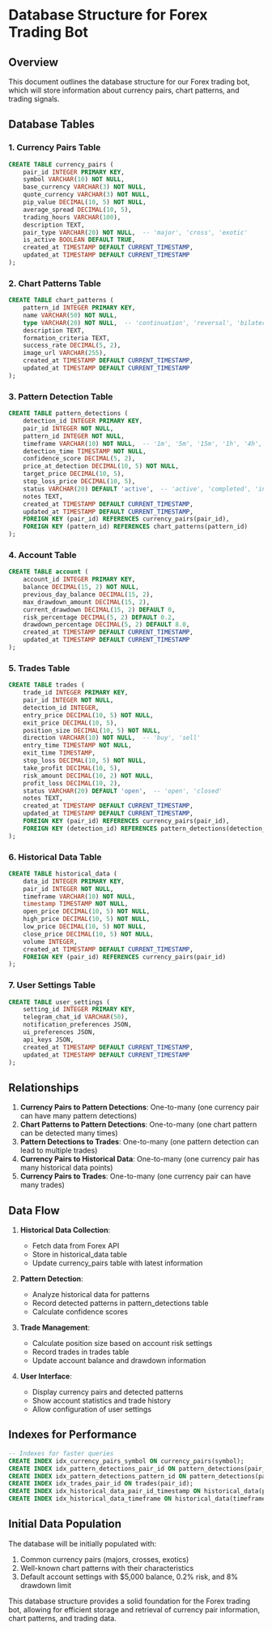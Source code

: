 # Database Structure for Forex Trading Bot

## Overview
This document outlines the database structure for our Forex trading bot, which will store information about currency pairs, chart patterns, and trading signals.

## Database Tables

### 1. Currency Pairs Table
```sql
CREATE TABLE currency_pairs (
    pair_id INTEGER PRIMARY KEY,
    symbol VARCHAR(10) NOT NULL,
    base_currency VARCHAR(3) NOT NULL,
    quote_currency VARCHAR(3) NOT NULL,
    pip_value DECIMAL(10, 5) NOT NULL,
    average_spread DECIMAL(10, 5),
    trading_hours VARCHAR(100),
    description TEXT,
    pair_type VARCHAR(20) NOT NULL,  -- 'major', 'cross', 'exotic'
    is_active BOOLEAN DEFAULT TRUE,
    created_at TIMESTAMP DEFAULT CURRENT_TIMESTAMP,
    updated_at TIMESTAMP DEFAULT CURRENT_TIMESTAMP
);
```

### 2. Chart Patterns Table
```sql
CREATE TABLE chart_patterns (
    pattern_id INTEGER PRIMARY KEY,
    name VARCHAR(50) NOT NULL,
    type VARCHAR(20) NOT NULL,  -- 'continuation', 'reversal', 'bilateral'
    description TEXT,
    formation_criteria TEXT,
    success_rate DECIMAL(5, 2),
    image_url VARCHAR(255),
    created_at TIMESTAMP DEFAULT CURRENT_TIMESTAMP,
    updated_at TIMESTAMP DEFAULT CURRENT_TIMESTAMP
);
```

### 3. Pattern Detection Table
```sql
CREATE TABLE pattern_detections (
    detection_id INTEGER PRIMARY KEY,
    pair_id INTEGER NOT NULL,
    pattern_id INTEGER NOT NULL,
    timeframe VARCHAR(10) NOT NULL,  -- '1m', '5m', '15m', '1h', '4h', '1d', etc.
    detection_time TIMESTAMP NOT NULL,
    confidence_score DECIMAL(5, 2),
    price_at_detection DECIMAL(10, 5) NOT NULL,
    target_price DECIMAL(10, 5),
    stop_loss_price DECIMAL(10, 5),
    status VARCHAR(20) DEFAULT 'active',  -- 'active', 'completed', 'invalidated'
    notes TEXT,
    created_at TIMESTAMP DEFAULT CURRENT_TIMESTAMP,
    updated_at TIMESTAMP DEFAULT CURRENT_TIMESTAMP,
    FOREIGN KEY (pair_id) REFERENCES currency_pairs(pair_id),
    FOREIGN KEY (pattern_id) REFERENCES chart_patterns(pattern_id)
);
```

### 4. Account Table
```sql
CREATE TABLE account (
    account_id INTEGER PRIMARY KEY,
    balance DECIMAL(15, 2) NOT NULL,
    previous_day_balance DECIMAL(15, 2),
    max_drawdown_amount DECIMAL(15, 2),
    current_drawdown DECIMAL(15, 2) DEFAULT 0,
    risk_percentage DECIMAL(5, 2) DEFAULT 0.2,
    drawdown_percentage DECIMAL(5, 2) DEFAULT 8.0,
    created_at TIMESTAMP DEFAULT CURRENT_TIMESTAMP,
    updated_at TIMESTAMP DEFAULT CURRENT_TIMESTAMP
);
```

### 5. Trades Table
```sql
CREATE TABLE trades (
    trade_id INTEGER PRIMARY KEY,
    pair_id INTEGER NOT NULL,
    detection_id INTEGER,
    entry_price DECIMAL(10, 5) NOT NULL,
    exit_price DECIMAL(10, 5),
    position_size DECIMAL(10, 5) NOT NULL,
    direction VARCHAR(10) NOT NULL,  -- 'buy', 'sell'
    entry_time TIMESTAMP NOT NULL,
    exit_time TIMESTAMP,
    stop_loss DECIMAL(10, 5) NOT NULL,
    take_profit DECIMAL(10, 5),
    risk_amount DECIMAL(10, 2) NOT NULL,
    profit_loss DECIMAL(10, 2),
    status VARCHAR(20) DEFAULT 'open',  -- 'open', 'closed'
    notes TEXT,
    created_at TIMESTAMP DEFAULT CURRENT_TIMESTAMP,
    updated_at TIMESTAMP DEFAULT CURRENT_TIMESTAMP,
    FOREIGN KEY (pair_id) REFERENCES currency_pairs(pair_id),
    FOREIGN KEY (detection_id) REFERENCES pattern_detections(detection_id)
);
```

### 6. Historical Data Table
```sql
CREATE TABLE historical_data (
    data_id INTEGER PRIMARY KEY,
    pair_id INTEGER NOT NULL,
    timeframe VARCHAR(10) NOT NULL,
    timestamp TIMESTAMP NOT NULL,
    open_price DECIMAL(10, 5) NOT NULL,
    high_price DECIMAL(10, 5) NOT NULL,
    low_price DECIMAL(10, 5) NOT NULL,
    close_price DECIMAL(10, 5) NOT NULL,
    volume INTEGER,
    created_at TIMESTAMP DEFAULT CURRENT_TIMESTAMP,
    FOREIGN KEY (pair_id) REFERENCES currency_pairs(pair_id)
);
```

### 7. User Settings Table
```sql
CREATE TABLE user_settings (
    setting_id INTEGER PRIMARY KEY,
    telegram_chat_id VARCHAR(50),
    notification_preferences JSON,
    ui_preferences JSON,
    api_keys JSON,
    created_at TIMESTAMP DEFAULT CURRENT_TIMESTAMP,
    updated_at TIMESTAMP DEFAULT CURRENT_TIMESTAMP
);
```

## Relationships

1. **Currency Pairs to Pattern Detections**: One-to-many (one currency pair can have many pattern detections)
2. **Chart Patterns to Pattern Detections**: One-to-many (one chart pattern can be detected many times)
3. **Pattern Detections to Trades**: One-to-many (one pattern detection can lead to multiple trades)
4. **Currency Pairs to Historical Data**: One-to-many (one currency pair has many historical data points)
5. **Currency Pairs to Trades**: One-to-many (one currency pair can have many trades)

## Data Flow

1. **Historical Data Collection**:
   - Fetch data from Forex API
   - Store in historical_data table
   - Update currency_pairs table with latest information

2. **Pattern Detection**:
   - Analyze historical data for patterns
   - Record detected patterns in pattern_detections table
   - Calculate confidence scores

3. **Trade Management**:
   - Calculate position size based on account risk settings
   - Record trades in trades table
   - Update account balance and drawdown information

4. **User Interface**:
   - Display currency pairs and detected patterns
   - Show account statistics and trade history
   - Allow configuration of user settings

## Indexes for Performance

```sql
-- Indexes for faster queries
CREATE INDEX idx_currency_pairs_symbol ON currency_pairs(symbol);
CREATE INDEX idx_pattern_detections_pair_id ON pattern_detections(pair_id);
CREATE INDEX idx_pattern_detections_pattern_id ON pattern_detections(pattern_id);
CREATE INDEX idx_trades_pair_id ON trades(pair_id);
CREATE INDEX idx_historical_data_pair_id_timestamp ON historical_data(pair_id, timestamp);
CREATE INDEX idx_historical_data_timeframe ON historical_data(timeframe);
```

## Initial Data Population

The database will be initially populated with:
1. Common currency pairs (majors, crosses, exotics)
2. Well-known chart patterns with their characteristics
3. Default account settings with $5,000 balance, 0.2% risk, and 8% drawdown limit

This database structure provides a solid foundation for the Forex trading bot, allowing for efficient storage and retrieval of currency pair information, chart patterns, and trading data.
